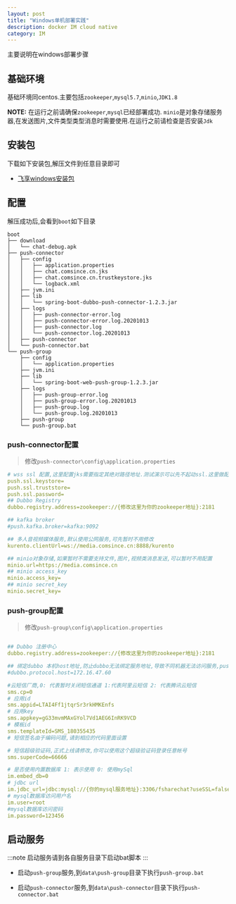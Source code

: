 ```yaml
---
layout: post
title: "Windows单机部署实践"
description: docker IM cloud native
category: IM
---
```


主要说明在windows部署步骤

## 基础环境
基础环境同centos.主要包括`zookeeper`,`mysql5.7`,`minio`,`JDK1.8`

**NOTE:** 在运行之前请确保`zookeeper`,`mysql`已经部署成功. `minio`是对象存储服务器,在发送图片,文件类型类型消息时需要使用.在运行之前请检查是否安装`Jdk`

## 安装包
下载如下安装包,解压文件到任意目录即可
* [飞享windows安装包](https://media.comsince.cn/minio-bucket-file-name/fshare-chat-windows-pro.tar.gz)

## 配置
解压成功后,会看到`boot`如下目录

```shell
boot
├── download
│   └── chat-debug.apk
├── push-connector
│   ├── config
│   │   ├── application.properties
│   │   ├── chat.comsince.cn.jks
│   │   ├── chat.comsince.cn.trustkeystore.jks
│   │   └── logback.xml
│   ├── jvm.ini
│   ├── lib
│   │   └── spring-boot-dubbo-push-connector-1.2.3.jar
│   ├── logs
│   │   ├── push-connector-error.log
│   │   ├── push-connector-error.log.20201013
│   │   ├── push-connector.log
│   │   └── push-connector.log.20201013
│   ├── push-connector
│   └── push-connector.bat
└── push-group
    ├── config
    │   └── application.properties
    ├── jvm.ini
    ├── lib
    │   └── spring-boot-web-push-group-1.2.3.jar
    ├── logs
    │   ├── push-group-error.log
    │   ├── push-group-error.log.20201013
    │   ├── push-group.log
    │   └── push-group.log.20201013
    ├── push-group
    └── push-group.bat

```

### push-connector配置

> 修改`push-connector\config\application.properties`

```yaml
# wss ssl 配置,这里配置jks需要指定其绝对路径地址.测试演示可以先不起动ssl.这里做配置为空即可
push.ssl.keystore=
push.ssl.truststore=
push.ssl.password=
## Dubbo Registry
dubbo.registry.address=zookeeper://{修改这里为你的zookeeper地址}:2181

## kafka broker 
#push.kafka.broker=kafka:9092

## 多人音视频媒体服务,默认使用公网服务,可先暂时不用修改
kurento.clientUrl=ws://media.comsince.cn:8888/kurento

## minio对象存储,如果暂时不需要支持文件,图片,视频类消息发送,可以暂时不用配置
minio.url=https://media.comsince.cn
## minio access_key
minio.access_key=
## minio secret_key
minio.secret_key=
```

### push-group配置

> 修改`push-group\config\application.properties`

```yaml

## Dubbo 注册中心
dubbo.registry.address=zookeeper://{修改这里为你的zookeeper地址}:2181

## 绑定dubbo 本机host地址,防止dubbo无法绑定服务地址,导致不同机器无法访问服务,push-group与push-connector部署在不同机器时最好设置
#dubbo.protocol.host=172.16.47.60

#云短信厂商,0: 代表暂时关闭短信通道 1:代表阿里云短信 2: 代表腾讯云短信
sms.cp=0
# 应用id
sms.appid=LTAI4Ff1jtqrSr3rkHMKEnfs
# 应用key
sms.appkey=gG33mvmMAxGYol7Vd1AEG6InRK9VCD
# 模板id
sms.templateId=SMS_180355435
# 短信签名由于编码问题,请到相应的代码里面设置

# 短信超级验证码,正式上线请修改,你可以使用这个超级验证码登录任意帐号
sms.superCode=66666

# 是否使用内置数据库 1: 表示使用 0: 使用mySql
im.embed_db=0
# jdbc url
im.jdbc_url=jdbc:mysql://{你的mysql服务地址}:3306/fsharechat?useSSL=false&serverTimezone=GMT&allowPublicKeyRetrieval=true&useUnicode=true&characterEncoding=utf8
# mysql数据库访问用户名
im.user=root
#mysql数据库访问密码
im.password=123456

```

## 启动服务

:::note
启动服务请到各自服务目录下启动bat脚本
:::

* 启动`push-group`服务,到`data\push-group`目录下执行`push-group.bat`

* 启动`push-connector`服务,到`data\push-connector`目录下执行`push-connector.bat`
